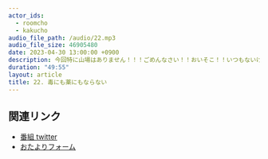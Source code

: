 ```yaml
---
actor_ids:
  - roomcho
  - kakucho
audio_file_path: /audio/22.mp3
audio_file_size: 46905480
date: 2023-04-30 13:00:00 +0900
description: 今回特に山場はありません！！！ごめんなさい！！おいそこ！！いつもないけどねとか言うな！！！  冗談の通じない20万円/ソースTikTok男/懲りずにfishbowl/畏怖の念を忘れずにいたい/モヤッとした話/ニセコは偽湖/湖リゾートに見出す可能性/
duration: "49:55"
layout: article
title: 22. 毒にも薬にもならない
---
```


## 関連リンク

- [番組 twitter](https://twitter.com/migikarachi)
- [おたよりフォーム](https://docs.google.com/forms/d/e/1FAIpQLSfCo_pOeUstqHMCWlYCWiUV7CNOls7UOgEKgCIMOYv2IbasfA/viewform)
